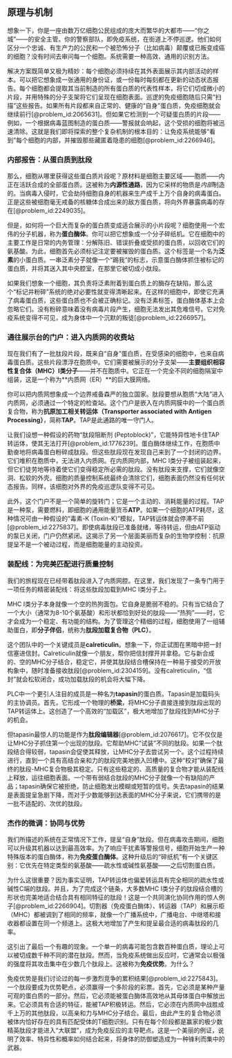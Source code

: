 <![CDATA[
## 引言
免疫系统面临一个根本性挑战：如何区分健康细胞与那些藏匿着病毒或癌变等内部威胁的细胞。由于免疫细胞无法直接探查每个细胞的内部，因此需要一个精密的通信系统来完成这项至关重要的监视任务。这个系统被称为MHC I类抗原提呈通路，它允许细胞在自身外表面持续展示其内部蛋白质生产的“状态报告”，供免疫细胞检查。本文将深入探讨这一卓越的生物学过程，以回答我们的身体如何“化无形为有形”这一核心问题。

在接下来的章节中，我们将踏上探索这一通路的旅程。首先，在“原理与机制”部分，我们将逐步解构从蛋白质在胞质中降解到肽段-MHC复合物在细胞表面最终组装和展示的分子活动。随后，在“应用与跨学科联系”部分，我们将探讨该通路的现实意义，审视病原体和癌细胞如何颠覆它以求生存，以及科学家们如何利用其力量来设计革命性的疫苗和癌症免疫疗法。
]]>

## 原理与机制

想象一下，你是一座由数万亿细胞公民组成的庞大而繁华的大都市——“你之城”——的安全主管。你的警察部队，即免疫系统，在街道上不停巡逻。他们如何区分一个忠诚、有生产力的公民和一个被恐怖分子（比如病毒）颠覆或已叛变成癌的细胞？没有时间去审问每一个细胞。系统需要一种高效、通用的识别方法。

解决方案既简单又极为精妙：每个细胞必须持续在其外表面展示其内部活动的样本。可以把它想象成一张通用的身份证，或一份每时每刻都在更新的动态状态报告。每个细胞都会提取其当前制造的所有蛋白质的代表性样本，将它们切成微小的片段，并用特殊的分子支架将它们呈现在细胞表面。巡逻的免疫细胞随后只需“扫描”这些报告。如果所有片段都来自正常的、健康的“自身”蛋白质，免疫细胞就会继续前行[@problem_id:2065631]。但如果它检测到一个可疑蛋白质的片段——例如，一个根据病毒蓝图制造的蛋白质——警报就会响起，这个受损的细胞将被迅速清除。这就是我们即将探索的整个复杂机制的根本目的：让免疫系统能够“看到”每个细胞的内部，并摧毁那些藏匿着隐患的细胞[@problem_id:2266946]。

### 内部报告：从蛋白质到肽段

那么，细胞从哪里获得这些蛋白质片段呢？原材料是细胞主要区域——胞质——内正在活跃合成的全部蛋白质。这被称为**内源性通路**，因为它采样的物质是*内部*制造的。当病毒入侵时，它会劫持细胞自身的机器来生产成千上万个自身的病毒蛋白。正是这些被细胞毫无戒备的核糖体合成出来的敌方蛋白质，将向外界暴露病毒的存在[@problem_id:2249035]。

但是，如何将一个巨大而复杂的蛋白质变成适合展示的小片段呢？细胞使用一个宏伟的分子机器，称为**蛋白酶体**。你可以把它想象成一个分子碎纸机。它在细胞中的主要工作是日常的内务管理：分解陈旧、错误折叠或受损的蛋白质，以回收它们的氨基酸。为此，细胞首先必须标记注定要被摧毁的蛋白质。这个标签是一个名为**泛素**的小蛋白质。一串泛素分子就像一个“踢我”的标志，示意蛋白酶体抓住被标记的蛋白质，并将其送入其中央腔室，在那里它被切成小肽段。

如果我们想象一个细胞，其负责将泛素附着到蛋白质上的酶存在缺陷，那么这个“标记并粉碎”系统的绝对必要性就变得清晰起来。在这样的细胞中，即使它充满了病毒蛋白质，这些蛋白质也不会被正确标记。没有泛素标签，蛋白酶体基本上会忽略它们。没有粉碎意味着没有病毒片段产生，细胞无法发出其危难信号。它对免疫系统变得不可见，成为身体中一个沉默的叛徒[@problem_id:2266957]。

### 通往展示台的门户：进入内质网的收费站

现在我们有了一批肽段片段，既来自“自身”蛋白质，在受感染的细胞中，也来自病毒蛋白质。这些片段漂浮在胞质中。它们需要被展示的分子支架——**主要组织相容性复合体（MHC）I类分子**——并不在胞质中。它正在一个完全不同的细胞隔室中组装，这是一个称为**内质网（ER）**的巨大膜网络。

你可以把内质网想象成一个边界戒备森严的独立国家。肽段要想从胞质“大陆”进入内质网，必须通过一个特定的检查站。这个门户是嵌入在内质网膜中的一个蛋白质复合物，称为**抗原加工相关转运体（Transporter associated with Antigen Processing）**，简称**TAP**。TAP是此通路的唯一守门人。

让我们设想一种假设的药物“肽段阻断剂 (Peptoblock)”，它能特异性地卡住TAP转运体，使其无法打开[@problem_id:1776239]。蛋白酶体继续工作，在胞质中勤奋地将病毒蛋白粉碎成肽段。但这些肽段现在发现自己来到了一个封闭的边界。它们堆积在胞质中，无法进入内质网。在内质网内部，MHC I类分子被组装起来，但它们徒劳地等待着使它们变得稳定所必需的肽段。没有肽段来支撑，它们就像空洞、松软的外壳。细胞的质量控制系统最终会清除它们，细胞表面仍然没有任何状态报告。同样，该细胞对外界的免疫巡逻队变得不可见。

此外，这个门户不是一个简单的旋转门；它是一个主动的、消耗能量的过程。TAP是一种泵，需要燃料，即细胞的通用能量货币**ATP**。如果一个细胞的ATP耗尽，这种情况可由一种假设的“毒素-K (Toxin-K)”模拟，TAP转运体就会停滞不前[@problem_id:2275837]。即使病毒肽段已准备就绪，等待转运，但由ATP驱动的泵已关闭，门户仍然紧闭。这揭示了另一个层面美丽而复杂的生物学控制：抗原提呈不是一个被动过程，而是细胞能量的主动投资。

### 装配线：为完美匹配进行质量控制

我们的旅程现在已经带着肽段进入了内质网腔。在这里，我们发现了一条专门用于一项任务的精密装配线：将这些肽段加载到MHC I类分子上。

MHC I类分子本身就像一个空的热狗面包。它自身是脆弱不稳的。只有当它结合了一个大小（通常为8-10个氨基酸）和形状都恰到好处的肽段——“热狗”——时，它才会成为一个稳定、有功能的结构。为了管理这个精细的过程，细胞使用了一组辅助蛋白，即**分子伴侣**，统称为**肽段加载复合物（PLC）**。

这个团队中的一个关键成员是**calreticulin**。想象一下，你正试图在黑暗中把一封信塞进信封。Calreticulin就像一个朋友，帮你把信封撑开并拿稳。它与新合成的、空的MHC分子结合，稳定它，并使其肽段结合槽保持在一种易于接受的开放构象中，随时准备接收肽段[@problem_id:2304159]。没有calreticulin，“信封”就会松软闭合，成功加载肽段的机会将大幅下降。

PLC中一个更引人注目的成员是一种名为**tapasin**的蛋白质。Tapasin是加载码头的主协调员。首先，它形成一个物理的**桥梁**，将MHC分子直接连接到肽段出现的TAP转运体上。这创造了一个高效的“加载区”，极大地增加了肽段找到MHC分子的机会。

但tapasin最惊人的功能是作为**肽段编辑器**[@problem_id:2076617]。它不仅仅是让MHC分子抓住第一个出现的肽段。它帮助MHC“试装”不同的肽段。如果一个肽段结合得较弱，tapasin会促使其释放，让MHC分子去尝试另一个。这个过程持续进行，直到一个具有高结合亲和力的肽段完美地嵌入凹槽中。这种“校对”确保了最终的肽段-MHC复合物极其稳定。只有这些稳定的、高质量的复合物才能从装配线上释放，运往细胞表面。一个带有弱结合肽段的MHC分子就像一个有缺陷的产品；tapasin确保它被拒绝，防止细胞发出模糊或短暂的信号。失去tapasin的结果是表面提呈急剧下降，而对于少数能够到达表面的MHC分子来说，它们携带的是一批不适配的、次优的肽段。

### 杰作的微调：协同与优势

我们所描述的系统在正常情况下工作，提呈“自身”肽段。但在病毒攻击期间，细胞可以升级其机器以达到最高效率。为了响应干扰素等警报信号，细胞开始生产一种特殊版本的蛋白酶体，称为**免疫蛋白酶体**。这种升级后的“碎纸机”有一个关键区别：它优先在特定类型的氨基酸——疏水性或碱性氨基酸——之后切割蛋白质。

为什么这很重要？因为事实证明，TAP转运体也偏爱转运具有完全相同的疏水性或碱性C端的肽段。并且，为了完成这个链条，大多数MHC I类分子的肽段结合槽的形状也完美地适合结合具有相同特征的肽段！这是一个共同演化协同作用的惊人例子[@problem_id:2266904]。切割器（免疫蛋白酶体）、转运器（TAP）和展示柜（MHC）都被调到了相同的频率，就像一个广播系统中，广播电台、中继塔和接收器都设置在同一个频道上。这极大地增加了产生和提呈最合适的病毒肽段的几率。

这引出了最后一个有趣的现象。一个单一的病毒可能包含数百种蛋白质，理论上可以被切成数千种不同的潜在肽段。然而，当免疫系统做出反应时，它通常会以极强的强度将其攻击集中在少数几个肽段上。这被称为**免疫优势**。为什么？

免疫优势是我们讨论过的每一步激烈竞争的累积结果[@problem_id:2275843]。一个肽段要成为优势靶点，必须赢得一个多阶段的彩票。首先，它必须是某种产量可观的蛋白质的一部分。然后，它必须能被蛋白酶体高效地从其母体蛋白中解放出来。它必须具有合适的特征，能被TAP积极转运。然后，它必须在内质网中战胜成千上万的其他肽段，以高亲和力与MHC分子结合。最后，由此产生的复合物必须被体内恰好存在的具有匹配受体的T细胞识别。只有在每个阶段都是赢家的极少数精英肽段才能进入“大联盟”，成为免疫反应的主导靶点。这是一个美丽的例证，说明了效率、特异性和概率如何结合起来，将身体的防御塑造成为一种锋利而集中的武器。

